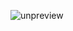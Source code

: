 ![unpreview][]


[unpreview]: https://static001.geekbang.org/resource/image/9c/fe/9cb3a84ee91d8f8c1849e1bd7bc4a8fe.jpg

